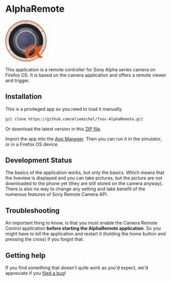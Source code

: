 AlphaRemote
===========

![Application Icon](https://raw.githubusercontent.com/eliemichel/fxos-AlphaRemote/master/img/icons/icon128x128.png)

This application is a remote controller for Sony Alpha series camera on Firefox OS.
It is based on the camera application and offers a remote viewer and trigger.

Installation
------------

This is a privileged app so you need to load it manually.

````bash
git clone https://github.com/eliemichel/fxos-AlphaRemote.git
````

Or download the latest version in this [ZIP file](https://github.com/eliemichel/fxos-AlphaRemote/archive/master.zip).

Import the app into the [App Manager](https://developer.mozilla.org/Firefox_OS/Using_the_App_Manager). Then you can run it in the simulator, or in a Firefox OS device.

Development Status
------------------

The basics of the application works, but only the basics. Which means that the liveview is displayed and you can take pictures, but the picture are not downloaded to the phone yet (they are still stored on the camera anyway). There is also no way to change any setting and take benefit of the numerous features of Sony Remote Camera API.

Troubleshooting
---------------

An important thing to know, is that you must enable the Camera Remote Control application **before starting the AlphaRemote application**. So you might have to kill the application and restart it (holding the *home* button and pressing the cross) if you forgot that.


Getting help
------------

If you find something that doesn't quite work as you'd expect, we'd appreciate if you [filed a bug](https://github.com/eliemichel/fxos-AlphaRemote/issues)!

